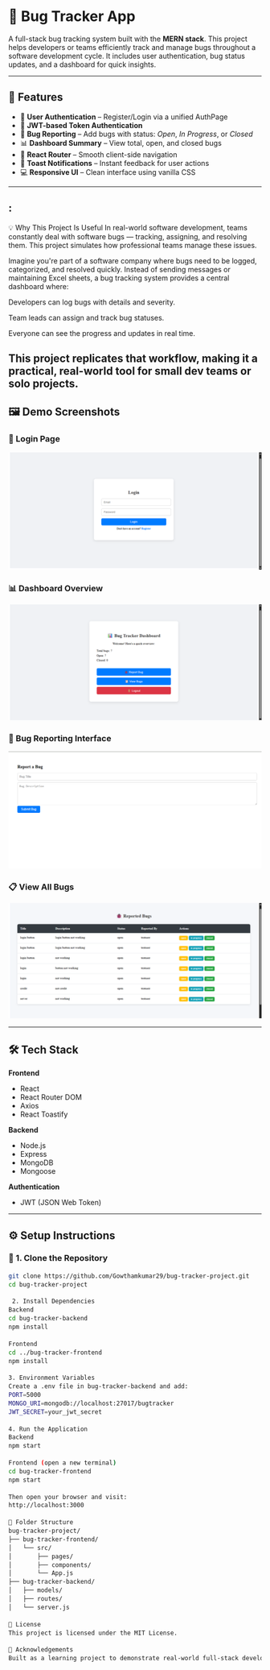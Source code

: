 # 🐞 Bug Tracker App

A full-stack bug tracking system built with the **MERN stack**. This project helps developers or teams efficiently track and manage bugs throughout a software development cycle. It includes user authentication, bug status updates, and a dashboard for quick insights.

---

## 🚀 Features

- 👤 **User Authentication** – Register/Login via a unified AuthPage
- 🔐 **JWT-based Token Authentication**
- 🐛 **Bug Reporting** – Add bugs with status: *Open*, *In Progress*, or *Closed*
- 📊 **Dashboard Summary** – View total, open, and closed bugs
- 🧭 **React Router** – Smooth client-side navigation
- 🔔 **Toast Notifications** – Instant feedback for user actions
- 💻 **Responsive UI** – Clean interface using vanilla CSS

---

## :
💡 Why This Project Is Useful
In real-world software development, teams constantly deal with software bugs — tracking, assigning, and resolving them. This project simulates how professional teams manage these issues.

Imagine you're part of a software company where bugs need to be logged, categorized, and resolved quickly. Instead of sending messages or maintaining Excel sheets, a bug tracking system provides a central dashboard where:

Developers can log bugs with details and severity.

Team leads can assign and track bug statuses.

Everyone can see the progress and updates in real time.

This project replicates that workflow, making it a practical, real-world tool for small dev teams or solo projects.
---


## 🖼️ Demo Screenshots

### 🔐 Login Page  
![Login](screenshots/login.png)

### 📊 Dashboard Overview  
![Dashboard](screenshots/dashboard.png)

### 🐞 Bug Reporting Interface  
![Report Bug](screenshots/reportbug.png)

### 📋 View All Bugs  
![View Bugs](screenshots/viewbugs.png)

---

## 🛠️ Tech Stack

**Frontend**  
- React  
- React Router DOM  
- Axios  
- React Toastify  

**Backend**  
- Node.js  
- Express  
- MongoDB  
- Mongoose  

**Authentication**  
- JWT (JSON Web Token)

---

## ⚙️ Setup Instructions

### 🔁 1. Clone the Repository

```bash
git clone https://github.com/Gowthamkumar29/bug-tracker-project.git
cd bug-tracker-project

 2. Install Dependencies
Backend
cd bug-tracker-backend
npm install

Frontend
cd ../bug-tracker-frontend
npm install

3. Environment Variables
Create a .env file in bug-tracker-backend and add:
PORT=5000
MONGO_URI=mongodb://localhost:27017/bugtracker
JWT_SECRET=your_jwt_secret

4. Run the Application
Backend
npm start

Frontend (open a new terminal)
cd bug-tracker-frontend
npm start

Then open your browser and visit:
http://localhost:3000

📁 Folder Structure
bug-tracker-project/
├── bug-tracker-frontend/
│   └── src/
│       ├── pages/
│       ├── components/
│       └── App.js
├── bug-tracker-backend/
│   ├── models/
│   ├── routes/
│   └── server.js

📜 License
This project is licensed under the MIT License.

🙌 Acknowledgements
Built as a learning project to demonstrate real-world full-stack development using the MERN stack. Inspired by common tools used by software teams for bug tracking and collaboration.